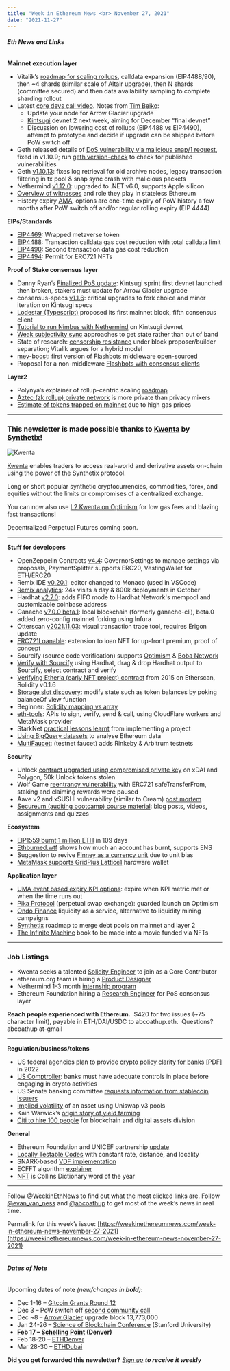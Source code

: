 ```yaml
---
title: "Week in Ethereum News <br> November 27, 2021"
date: "2021-11-27"
---
```


###### **Eth News and Links**

**Mainnet execution layer**

- Vitalik’s [roadmap for scaling rollups](https://notes.ethereum.org/@vbuterin/data_sharding_roadmap), calldata expansion (EIP4488/90), then ~4 shards (similar scale of Altair upgrade), then N shards (committee secured) and then data availability sampling to complete sharding rollout
- Latest [core devs call video](https://www.youtube.com/watch?v=js4HLK4MyQI&t=385s). Notes from [Tim Beiko](https://twitter.com/TimBeiko/status/1464262630139334658):
    - Update your node for Arrow Glacier upgrade
    - [Kintsugi](https://notes.ethereum.org/@djrtwo/kintsugi-milestones) devnet 2 next week, aiming for December “final devnet”
    - Discussion on lowering cost of rollups (EIP4488 vs EIP4490), attempt to prototype and decide if upgrade can be shipped before PoW switch off
- Geth released details of [DoS vulnerability via malicious snap/1 request](https://github.com/ethereum/go-ethereum/security/advisories/GHSA-59hh-656j-3p7v), fixed in v1.10.9; run [geth version-check](https://twitter.com/go_ethereum/status/1463066580779249673) to check for published vulnerabilities
- Geth [v1.10.13](https://github.com/ethereum/go-ethereum/releases/tag/v1.10.13): fixes log retrieval for old archive nodes, legacy transaction filtering in tx pool & snap sync crash with malicious packets
- Nethermind [v1.12.0](https://github.com/NethermindEth/nethermind/releases/tag/1.12.0): upgraded to .NET v6.0, supports Apple silicon
- [Overview of witnesses](https://hackmd.io/@jldunne/Hkl39vHOF) and role they play in stateless Ethereum
- History expiry [AMA](https://www.reddit.com/r/ethereum/comments/qzvsfq/impromptu_technical_ama_on_history_expiry), options are one-time expiry of PoW history a few months after PoW switch off and/or regular rolling expiry (EIP 4444)

**EIPs/Standards**

- [EIP4469](https://github.com/ethereum/EIPs/blob/716e54e78690be3688549862f41f918c6c615e98/EIPS/eip-4469.md): Wrapped metaverse token
- [EIP4488](https://github.com/ethereum/EIPs/blob/a12d2155f51319461b6a18ff9fc924c5d7e29c71/EIPS/eip-4488.md): Transaction calldata gas cost reduction with total calldata limit
- [EIP4490](https://github.com/ethereum/EIPs/blob/85b1193e111c9dbc7d6b8f6214d0e134320bc551/EIPS/eip-4490.md): Second transaction data gas cost reduction
- [EIP4494](https://github.com/ethereum/EIPs/blob/6669f57178dc3d56036a37f08e135306a360524d/EIPS/eip-4494.md): Permit for ERC721 NFTs

**Proof of Stake consensus layer**

- Danny Ryan’s [Finalized PoS update](https://blog.ethereum.org/2021/11/22/finalized-no-32/): Kintsugi sprint first devnet launched then broken, stakers must update for Arrow Glacier upgrade
- consensus-specs [v1.1.6](https://github.com/ethereum/consensus-specs/releases/tag/v1.1.6): critical upgrades to fork choice and minor iteration on Kintsugi specs
- [Lodestar (Typescript)](https://twitter.com/dapplion/status/1464033020680224777) proposed its first mainnet block, fifth consensus client
- [Tutorial to run Nimbus with Nethermind](https://our.status.im/kintsugi-merge/) on Kintsugi devnet
- [Weak subjectivity sync](https://notes.ethereum.org/@djrtwo/ws-sync-in-practice) approaches to get state rather than out of band
- State of research: [censorship resistance](https://notes.ethereum.org/@vbuterin/pbs_censorship_resistance) under block proposer/builder separation; Vitalik argues for a hybrid model 
- [mev-boost](https://github.com/flashbots/mev-boost): first version of Flashbots middleware open-sourced
- Proposal for a non-middleware [Flashbots with consensus clients](https://hackmd.io/QoLwVQf3QK6EiVt15YOYqQ?view)

**Layer2**

- Polynya’s explainer of rollup-centric scaling [roadmap](https://polynya.medium.com/rollup-centric-ethereum-roadmap-november-2021-update-f8a8f6f518ce)
- [Aztec (zk rollup) private network](https://medium.com/aztec-protocol/infinite-privacy-new-anonymity-paradigms-with-aztec-network-1b02e84bbce2) is more private than privacy mixers
- [Estimate of tokens trapped on mainnet](https://medium.com/@codyborn/value-fragmentation-8c8336f97cfd) due to high gas prices

* * *

### **This newsletter is made possible thanks to [Kwenta](https://kwenta.io/) by [Synthetix](https://synthetix.io/)!**

![Kwenta](https://weekinethereumnews.com/wp-content/uploads/2021/04/IMG_20210418_190328_618-1024x512.jpg)

[Kwenta](https://kwenta.io/) enables traders to access real-world and derivative assets on-chain using the power of the Synthetix protocol. 

Long or short popular synthetic cryptocurrencies, commodities, forex, and equities without the limits or compromises of a centralized exchange. 

You can now also use [L2 Kwenta on Optimism](https://blog.kwenta.io/everything-you-need-to-know-about-using-kwenta-on-l2/) for low gas fees and blazing fast transactions!

Decentralized Perpetual Futures coming soon.

* * *

**Stuff for developers**

- OpenZeppelin Contracts [v4.4](https://forum.openzeppelin.com/t/openzeppelin-contracts-4-4/19706): GovernorSettings to manage settings via proposals, PaymentSplitter supports ERC20, VestingWallet for ETH/ERC20
- Remix IDE [v0.20.1](https://medium.com/remix-ide/release-v0-20-0-0-20-1-notes-e7182560a1bf): editor changed to Monaco (used in VSCode)
- [Remix analytics](https://medium.com/remix-ide/remixs-analytics-report-366596a99e36): 24k visits a day & 800k deployments in October
- Hardhat [v2.7.0](https://github.com/nomiclabs/hardhat/releases/tag/hardhat%402.7.0): adds FIFO mode to Hardhat Network's mempool and customizable coinbase address
- Ganache [v7.0.0 beta.1](https://github.com/trufflesuite/ganache/releases/tag/ganache%407.0.0-beta.1): local blockchain (formerly ganache-cli), beta.0 added zero-config mainnet forking using Infura
- Otterscan [v2021.11.03](https://twitter.com/wmitsuda/status/1462912722178347015): visual transaction trace tool, requires Erigon update
- [ERC721Loanable](https://github.com/mattdf/ERC721Loanable): extension to loan NFT for up-front premium, proof of concept
- Sourcify (source code verification) supports [Optimism](https://twitter.com/sourcifyeth/status/1463875221375623171) & [Boba Network](https://twitter.com/sourcifyeth/status/1464172996625633280)
- [Verify with Sourcify](https://twitter.com/sourcifyeth/status/1462835169748996105) using Hardhat, drag & drop Hardhat output to Sourcify, select contract and verify
- [Verifying Etheria (early NFT project) contract](https://medium.com/dedaub/a-six-year-old-solc-riddle-6f213fc33485) from 2015 on Etherscan, Solidity v0.1.6
- [Storage slot discovery](https://twitter.com/bantg/status/1462810217448620035): modify state such as token balances by poking balanceOf view function
- Beginner: [Solidity mapping vs array](https://www.devtwins.com/blog/understanding-mapping-vs-array-in-solidity)
- [eth-tools](https://github.com/odyslam/eth-tools): APIs to sign, verify, send & call, using CloudFlare workers and MetaMask provider
- StarkNet [practical lessons learnt](https://hackmd.io/@RoboTeddy/BJZFu56wF) from implementing a project
- [Using BigQuery datasets](https://mirror.xyz/nick.eth/INhEmxgxoyoa8kPZ3rjYNZXoyfGsReLgx42MdDvn4SM) to analyse Ethereum data
- [MultiFaucet](https://faucet.paradigm.xyz/): (testnet faucet) adds Rinkeby & Arbitrum testnets

**Security**

- Unlock [contract upgraded using compromised private key](https://unlockprotocol.notion.site/unlockprotocol/Sunday-November-21st-2021-Incident-Update-a8e05ba111284d5ba43872fa5f00bccb) on xDAI and Polygon, 50k Unlock tokens stolen
- Wolf Game [reentrancy vulnerability](https://twitter.com/not__stoops/status/1462638499316699137) with ERC721 safeTransferFrom, staking and claiming rewards were paused
- Aave v2 and xSUSHI vulnerability (similar to Cream) [post mortem](https://governance.aave.com/t/analysis-of-xsushis-incident/6335)
- [Secureum (auditing bootcamp) course material](https://github.com/x676f64/secureum-mind_map): blog posts, videos, assignments and quizzes

**Ecosystem**

- [EIP1559 burnt 1 million ETH](https://twitter.com/ultrasoundmoney/status/1463494305381822464) in 109 days
- [Ethburned.wtf](https://www.ethburned.wtf/) shows how much an account has burnt, supports ENS
- Suggestion to revive [Finney as a currency unit](https://www.reddit.com/r/ethereum/comments/r1h5xu/should_we_revive_the_finney/) due to unit bias
- [MetaMask supports GridPlus Lattice1](https://consensys.net/blog/news/metamask-x-lattice1-the-hardware-wallet-designed-for-ethereum-users-is-now-supported) hardware wallet

**Application layer**

- [UMA event based expiry KPI options](https://medium.com/uma-project/introducing-milestone-kpi-options-2a8ea4cf480e): expire when KPI metric met or when the time runs out
- [Pika Protocol](https://twitter.com/PikaProtocol/status/1462765366078173184) (perpetual swap exchange): guarded launch on Optimism
- [Ondo Finance](https://blog.ondo.finance/ondo-and-feis-liquidity-service-launches-with-100m-in-committed-capital-f08ef15fe0fd) liquidity as a service, alternative to liquidity mining campaigns
- [Synthetix](https://blog.synthetix.io/debt-pool-synthesis/) roadmap to merge debt pools on mainnet and layer 2
- [The Infinite Machine](https://thedefiant.io/the-infinite-machine-movie-nfts-funding/) book to be made into a movie funded via NFTs

* * *

### **Job Listings**

- Kwenta seeks a talented [Solidity Engineer](https://blog.kwenta.io/kwenta-open-position-solidity-engineer/) to join as a Core Contributor 
- ethereum.org team is hiring a [Product Designer](https://ethereum.org/en/about/product-designer/)
- Nethermind 1-3 month [internship program](https://www.notion.so/Nethermind-Internship-Program-4eb494969aa24afa9181223e958522d1)
- Ethereum Foundation hiring a [Research Engineer](https://ethereum.bamboohr.com/jobs/view.php?id=48&source=weekinethnews) for PoS consensus layer

**Reach people experienced with Ethereum.**  $420 for two issues (~75 character limit), payable in ETH/DAI/USDC to abcoathup.eth.  Questions? abcoathup at-gmail

* * *

**Regulation/business/tokens**

- US federal agencies plan to provide [crypto policy clarity for banks](https://www.federalreserve.gov/newsevents/pressreleases/files/bcreg20211123a1.pdf) \[PDF\] in 2022
- [US Comptroller](https://www.occ.gov/news-issuances/news-releases/2021/nr-occ-2021-121.html): banks must have adequate controls in place before engaging in crypto activities
- US Senate banking committee [requests information from stablecoin issuers](https://twitter.com/ronwhammond/status/1463274970063200267)
- [Implied volatility](https://lambert-guillaume.medium.com/on-chain-volatility-and-uniswap-v3-d031b98143d1) of an asset using Uniswap v3 pools
- Kain Warwick’s [origin story of yield farming](https://twitter.com/kaiynne/status/1462549593455878146)
- [Citi to hire 100 people](https://www.coindesk.com/business/2021/11/22/citi-plans-to-hire-100-staffers-for-beefed-up-crypto-division/) for blockchain and digital assets division

**General**

- Ethereum Foundation and UNICEF partnership [update](https://blog.ethereum.org/2021/11/24/ef-unicef-update/)
- [Locally Testable Codes](https://www.quantamagazine.org/researchers-defeat-randomness-to-create-ideal-code-20211124/) with constant rate, distance, and locality
- SNARK-based [VDF implementation](https://zkproof.org/2021/11/24/practical-snark-based-vdf/)
- ECFFT algorithm [explainer](https://ethresear.ch/t/the-ec-fft-algorithm-without-elliptic-curve-and-isogenies/11346)
- [NFT](https://blog.collinsdictionary.com/language-lovers/get-your-crypto-at-the-ready-nfts-are-big-in-2021/) is Collins Dictionary word of the year

* * *

Follow [@WeekinEthNews](https://twitter.com/WeekInEthNews) to find out what the most clicked links are. Follow [@evan\_van\_ness](https://twitter.com/evan_van_ness) and [@abcoathup](https://twitter.com/abcoathup) to get most of the week’s news in real time.

Permalink for this week’s issue: [https://weekinethereumnews.com/week-in-ethereum-news-november-27-2021](https://weekinethereumnews.com/week-in-ethereum-news-november-27-2021)

* * *

###### **Dates of Note**

Upcoming dates of note _(new/changes in **bold**)_**:**

- Dec 1-16 – [Gitcoin Grants Round 12](https://gitcoin.co/grants/)
- Dec 3 – PoW switch off [second community call](https://github.com/ethereum/pm/issues/419)
- Dec ~8 – [Arrow Glacier](https://blog.ethereum.org/2021/11/10/arrow-glacier-announcement/) upgrade block 13,773,000
- Jan 24-26 – [Science of Blockchain Conference](https://cbr.stanford.edu/sbc22/) (Stanford University)
- **Feb 17 – [Schelling Point](https://schellingpoint.gitcoin.co/) (Denver)** 
- Feb 18-20 – [ETHDenver](https://www.ethdenver.com/)
- Mar 28-30 – [ETHDubai](https://www.ethdubai.xyz/)

**Did you get forwarded this newsletter?** _[Sign up](https://weekinethereum.substack.com/subscribe#about) **to receive it weekly**_
